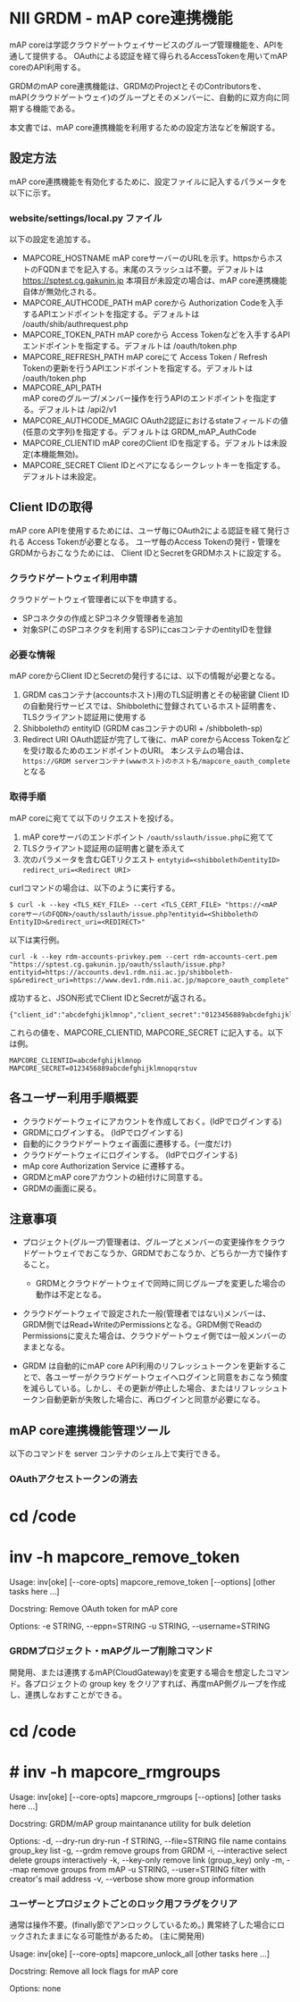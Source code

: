 # NII GRDM - mAP core連携機能

mAP coreは学認クラウドゲートウェイサービスのグループ管理機能を、APIを通して提供する。
OAuthによる認証を経て得られるAccessTokenを用いてmAP coreのAPI利用する。

GRDMのmAP core連携機能は、GRDMのProjectとそのContributorsを、mAP(クラウドゲートウェイ)のグループとそのメンバーに、自動的に双方向に同期する機能である。

本文書では、mAP core連携機能を利用するための設定方法などを解説する。

## 設定方法

mAP core連携機能を有効化するために、設定ファイルに記入するパラメータを以下に示す。

### website/settings/local.py ファイル

以下の設定を追加する。

* MAPCORE_HOSTNAME
mAP coreサーバーのURLを示す。httpsからホストのFQDNまでを記入する。末尾のスラッシュは不要。デフォルトは https://sptest.cg.gakunin.jp
本項目が未設定の場合は、mAP core連携機能自体が無効化される。
* MAPCORE_AUTHCODE_PATH
mAP coreから Authorization Codeを入手するAPIエンドポイントを指定する。デフォルトは /oauth/shib/authrequest.php
* MAPCORE_TOKEN_PATH
mAP coreから Access Tokenなどを入手するAPIエンドポイントを指定する。デフォルトは /oauth/token.php
* MAPCORE_REFRESH_PATH
mAP coreにて Access Token / Refresh Tokenの更新を行うAPIエンドポイントを指定する。デフォルトは /oauth/token.php
* MAPCORE_API_PATH  
mAP coreのグループ/メンバー操作を行うAPIのエンドポイントを指定する。デフォルトは /api2/v1  
* MAPCORE_AUTHCODE_MAGIC
OAuth2認証におけるstateフィールドの値(任意の文字列)を指定する。デフォルトは GRDM_mAP_AuthCode
* MAPCORE_CLIENTID
mAP coreのClient IDを指定する。デフォルトは未設定(本機能無効)。
* MAPCORE_SECRET
Client IDとペアになるシークレットキーを指定する。デフォルトは未設定。


## Client IDの取得

mAP core APIを使用するためには、ユーザ毎にOAuth2による認証を経て発行される Access Tokenが必要となる。
ユーザ毎のAccess Tokenの発行・管理をGRDMからおこなうためには、
Client IDとSecretをGRDMホストに設定する。

### クラウドゲートウェイ利用申請

クラウドゲートウェイ管理者に以下を申請する。

* SPコネクタの作成とSPコネクタ管理者を追加
* 対象SP(このSPコネクタを利用するSP)にcasコンテナのentityIDを登録


### 必要な情報

mAP coreからClient IDとSecretの発行するには、以下の情報が必要となる。

1. GRDM casコンテナ(accountsホスト)用のTLS証明書とその秘密鍵
Client IDの自動発行サービスでは、Shibbolethに登録されているホスト証明書を、TLSクライアント認証用に使用する
1. Shibbolethの entityID (GRDM casコンテナのURI + /shibboleth-sp)
1. Redirect URI
OAuth認証が完了して後に、mAP coreからAccess Tokenなどを受け取るためのエンドポイントのURI。
本システムの場合は、`https://GRDM serverコンテナ(wwwホスト)のホスト名/mapcore_oauth_complete`となる

### 取得手順

mAP coreに宛てて以下のリクエストを投げる。

1. mAP coreサーバのエンドポイント `/oauth/sslauth/issue.php`に宛てて
1. TLSクライアント認証用の証明書と鍵を添えて
1. 次のパラメータを含むGETリクエスト
  `entytyid=<shibbolethのentityID>`
  `redirect_uri=<Redirect URI>`

curlコマンドの場合は、以下のように実行する。

`$ curl -k --key <TLS_KEY_FILE> --cert <TLS_CERT_FILE> "https://<mAP coreサーバのFQDN>/oauth/sslauth/issue.php?entityid=<ShibbolethのEntityID>&redirect_uri=<REDIRECT>"`

以下は実行例。

`curl -k --key rdm-accounts-privkey.pem --cert rdm-accounts-cert.pem "https://sptest.cg.gakunin.jp/oauth/sslauth/issue.php?entityid=https://accounts.dev1.rdm.nii.ac.jp/shibboleth-sp&redirect_uri=https://www.dev1.rdm.nii.ac.jp/mapcore_oauth_complete"`

成功すると、JSON形式でClient IDとSecretが返される。

    {"client_id":"abcdefghijklmnop","client_secret":"0123456889abcdefghijklmnopqrstuv"}

これらの値を、MAPCORE_CLIENTID, MAPCORE_SECRET に記入する。以下は例。

    MAPCORE_CLIENTID=abcdefghijklmnop
    MAPCORE_SECRET=0123456889abcdefghijklmnopqrstuv

## 各ユーザー利用手順概要

* クラウドゲートウェイにアカウントを作成しておく。(IdPでログインする)
* GRDMにログインする。 (IdPでログインする)
* 自動的にクラウドゲートウェイ画面に遷移する。(一度だけ)
* クラウドゲートウェイにログインする。 (IdPでログインする)
* mAp core Authorization Service に遷移する。
* GRDMとmAP coreアカウントの紐付けに同意する。
* GRDMの画面に戻る。

## 注意事項

* プロジェクト(グループ)管理者は、グループとメンバーの変更操作をクラウ  ドゲートウェイでおこなうか、GRDMでおこなうか、どちらか一方で操作すること。
  * GRDMとクラウドゲートウェイで同時に同じグループを変更した場合の動作は不定となる。

* クラウドゲートウェイで設定された一般(管理者ではない)メンバーは、GRDM側ではRead+WriteのPermissionsとなる。GRDM側でReadのPermissionsに変えた場合は、クラウドゲートウェイ側では一般メンバーのままとなる。

* GRDM は自動的にmAP core API利用のリフレッシュトークンを更新することで、各ユーザーがクラウドゲートウェイへログインと同意をおこなう頻度を減らしている。しかし、その更新が停止した場合、またはリフレッシュトークン自動更新が失敗した場合に、再ログインと同意が必要になる。

## mAP core連携機能管理ツール

以下のコマンドを server コンテナのシェル上で実行できる。

### OAuthアクセストークンの消去

  # cd /code
  # inv -h mapcore_remove_token
  Usage: inv[oke] [--core-opts] mapcore_remove_token [--options] [other tasks here ...]
  
  Docstring:
      Remove OAuth token for mAP core
  
  Options:
    -e STRING, --eppn=STRING
    -u STRING, --username=STRING

### GRDMプロジェクト・mAPグループ削除コマンド

開発用、または連携するmAP(CloudGateway)を変更する場合を想定したコマン
ド。各プロジェクトの group key をクリアすれば、再度mAP側グループを作成
し、連携しなおすことができる。

  # cd /code
  # # inv -h mapcore_rmgroups
  Usage: inv[oke] [--core-opts] mapcore_rmgroups [--options] [other tasks here ...]
  
  Docstring:
    GRDM/mAP group maintanance utility for bulk deletion
  
  Options:
    -d, --dry-run              dry-run
    -f STRING, --file=STRING   file name contains group_key list
    -g, --grdm                 remove groups from GRDM
    -i, --interactive          select delete groups interactively
    -k, --key-only             remove link (group_key) only
    -m, --map                  remove groups from mAP
    -u STRING, --user=STRING   filter with creator's mail address
    -v, --verbose              show more group information

### ユーザーとプロジェクトごとのロック用フラグをクリア

通常は操作不要。(finally節でアンロックしているため。)
異常終了した場合にロックされたままになる可能性があるため。
(主に開発用)

  Usage: inv[oke] [--core-opts] mapcore_unlock_all [other tasks here ...]
  
  Docstring:
    Remove all lock flags for mAP core

  Options:
    none
